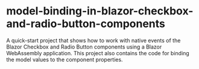 # model-binding-in-blazor-checkbox-and-radio-button-components
A quick-start project that shows how to work with native events of the Blazor Checkbox and Radio Button components using a Blazor WebAssembly application. This project also contains the code for binding the model values to the component properties.
